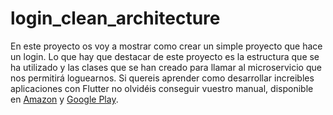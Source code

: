 # login_clean_architecture

En este proyecto os voy a mostrar como crear un simple proyecto que hace un login.
Lo que hay que destacar de este proyecto es la estructura que se ha utilizado y las clases que se han creado para llamar al microservicio que nos permitirá loguearnos.
Si quereis aprender como desarrollar increibles aplicaciones con Flutter no olvidéis conseguir vuestro manual, disponible en [Amazon](https://relinks.me/B084WYSZY2) y [Google Play](https://cutt.ly/btkzLSK).
